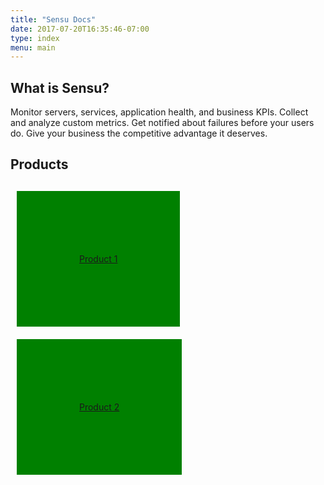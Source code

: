 ```yaml
---
title: "Sensu Docs"
date: 2017-07-20T16:35:46-07:00
type: index
menu: main
---
```


## What is Sensu?
Monitor servers, services, application health, and business KPIs. Collect and analyze custom metrics. Get notified about failures before your users do. Give your business the competitive advantage it deserves.

## Products
<div style="margin-top: 20px; display: block;">
    <a style=" display: inline-block; margin: 10px; padding: 100px; background: green;" href="/product1/">Product 1</a>
    <a style=" display: inline-block; margin: 10px; padding: 100px; background: green;" href="/product2/">Product 2</a>
</div>
